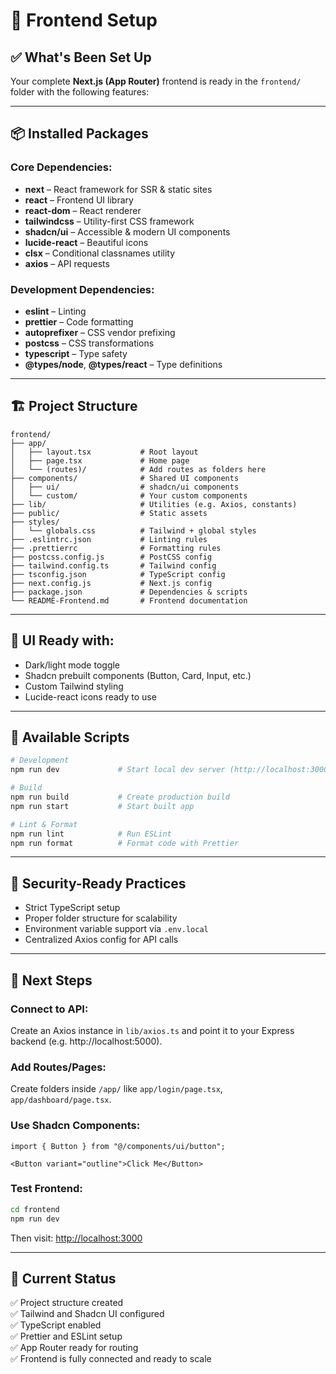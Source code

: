 # 🎉 Frontend Setup

## ✅ What's Been Set Up

Your complete **Next.js (App Router)** frontend is ready in the `frontend/` folder with the following features:

---

## 📦 Installed Packages

### Core Dependencies:
- **next** – React framework for SSR & static sites
- **react** – Frontend UI library
- **react-dom** – React renderer
- **tailwindcss** – Utility-first CSS framework
- **shadcn/ui** – Accessible & modern UI components
- **lucide-react** – Beautiful icons
- **clsx** – Conditional classnames utility
- **axios** – API requests

### Development Dependencies:
- **eslint** – Linting
- **prettier** – Code formatting
- **autoprefixer** – CSS vendor prefixing
- **postcss** – CSS transformations
- **typescript** – Type safety
- **@types/node**, **@types/react** – Type definitions

---

## 🏗️ Project Structure

```
frontend/
├── app/
│   ├── layout.tsx           # Root layout
│   ├── page.tsx             # Home page
│   └── (routes)/            # Add routes as folders here
├── components/              # Shared UI components
│   ├── ui/                  # shadcn/ui components
│   └── custom/              # Your custom components
├── lib/                     # Utilities (e.g. Axios, constants)
├── public/                  # Static assets
├── styles/
│   └── globals.css          # Tailwind + global styles
├── .eslintrc.json           # Linting rules
├── .prettierrc              # Formatting rules
├── postcss.config.js        # PostCSS config
├── tailwind.config.ts       # Tailwind config
├── tsconfig.json            # TypeScript config
├── next.config.js           # Next.js config
├── package.json             # Dependencies & scripts
└── README-Frontend.md       # Frontend documentation
```

---

## 🎨 UI Ready with:
- Dark/light mode toggle
- Shadcn prebuilt components (Button, Card, Input, etc.)
- Custom Tailwind styling
- Lucide-react icons ready to use

---

## 🔧 Available Scripts

```bash
# Development
npm run dev             # Start local dev server (http://localhost:3000)

# Build
npm run build           # Create production build
npm run start           # Start built app

# Lint & Format
npm run lint            # Run ESLint
npm run format          # Format code with Prettier
```

---

## 🔐 Security-Ready Practices

- Strict TypeScript setup
- Proper folder structure for scalability
- Environment variable support via `.env.local`
- Centralized Axios config for API calls

---

## 🚀 Next Steps

### Connect to API:
Create an Axios instance in `lib/axios.ts` and point it to your Express backend (e.g. http://localhost:5000).

### Add Routes/Pages:
Create folders inside `/app/` like `app/login/page.tsx`, `app/dashboard/page.tsx`.

### Use Shadcn Components:
```tsx
import { Button } from "@/components/ui/button";

<Button variant="outline">Click Me</Button>
```

### Test Frontend:
```bash
cd frontend
npm run dev
```
Then visit: [http://localhost:3000](http://localhost:3000)

---

## 🎯 Current Status
✅ Project structure created  
✅ Tailwind and Shadcn UI configured  
✅ TypeScript enabled  
✅ Prettier and ESLint setup  
✅ App Router ready for routing  
✅ Frontend is fully connected and ready to scale
